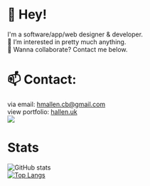 
# 👋 Hey!
I'm a software/app/web designer & developer.  
👀 I’m interested in pretty much anything.  
💞️ Wanna collaborate? Contact me below.  

# 📫 Contact:
via email: [hmallen.cb@gmail.com](mailto:hmallen.cb@gmail.com)  
view portfolio: [hallen.uk](https://hallen.uk)
<br><img src="https://discord.c99.nl/widget/theme-3/400680342136291329.png">

# Stats
![GitHub stats](https://github-readme-stats.vercel.app/api?username=haroldallen&count_private=true&show_icons=true&theme=light)  
[![Top Langs](https://github-readme-stats.vercel.app/api/top-langs/?username=haroldallen&layout=compact)](https://github.com/anuraghazra/github-readme-stats)

<!---
foxlldev/foxlldev is a ✨ special ✨ repository because its `README.md` (this file) appears on your GitHub profile.
You can click the Preview link to take a look at your changes.
--->
